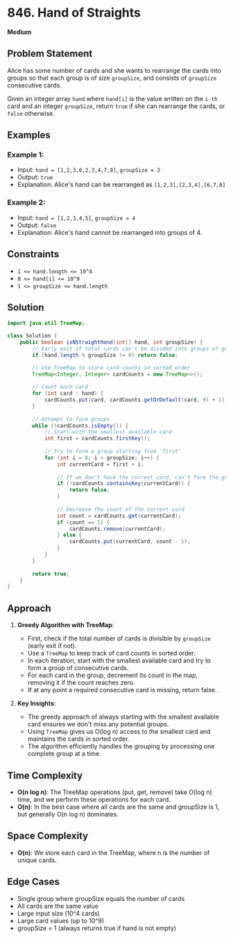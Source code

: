 # 846. Hand of Straights
**Medium**

## Problem Statement
Alice has some number of cards and she wants to rearrange the cards into groups so that each group is of size `groupSize`, and consists of `groupSize` consecutive cards.

Given an integer array `hand` where `hand[i]` is the value written on the `i-th` card and an integer `groupSize`, return `true` if she can rearrange the cards, or `false` otherwise.

## Examples
### Example 1:
- Input: `hand = [1,2,3,6,2,3,4,7,8]`, `groupSize = 3`
- Output: `true`
- Explanation: Alice's hand can be rearranged as `[1,2,3],[2,3,4],[6,7,8]`

### Example 2:
- Input: `hand = [1,2,3,4,5]`, `groupSize = 4`
- Output: `false`
- Explanation: Alice's hand cannot be rearranged into groups of 4.

## Constraints
- `1 <= hand.length <= 10^4`
- `0 <= hand[i] <= 10^9`
- `1 <= groupSize <= hand.length`

## Solution
```java
import java.util.TreeMap;

class Solution {
    public boolean isNStraightHand(int[] hand, int groupSize) {
        // Early exit if total cards can't be divided into groups of groupSize
        if (hand.length % groupSize != 0) return false;

        // Use TreeMap to store card counts in sorted order
        TreeMap<Integer, Integer> cardCounts = new TreeMap<>();
        
        // Count each card
        for (int card : hand) {
            cardCounts.put(card, cardCounts.getOrDefault(card, 0) + 1);
        }
        
        // Attempt to form groups
        while (!cardCounts.isEmpty()) {
            // Start with the smallest available card
            int first = cardCounts.firstKey();
            
            // Try to form a group starting from 'first'
            for (int i = 0; i < groupSize; i++) {
                int currentCard = first + i;
                
                // If we don't have the current card, can't form the group
                if (!cardCounts.containsKey(currentCard)) {
                    return false;
                }
                
                // Decrease the count of the current card
                int count = cardCounts.get(currentCard);
                if (count == 1) {
                    cardCounts.remove(currentCard);
                } else {
                    cardCounts.put(currentCard, count - 1);
                }
            }
        }
        
        return true;
    }
}
```

## Approach
1. **Greedy Algorithm with TreeMap**:
   - First, check if the total number of cards is divisible by `groupSize` (early exit if not).
   - Use a `TreeMap` to keep track of card counts in sorted order.
   - In each iteration, start with the smallest available card and try to form a group of consecutive cards.
   - For each card in the group, decrement its count in the map, removing it if the count reaches zero.
   - If at any point a required consecutive card is missing, return false.

2. **Key Insights**:
   - The greedy approach of always starting with the smallest available card ensures we don't miss any potential groups.
   - Using `TreeMap` gives us O(log n) access to the smallest card and maintains the cards in sorted order.
   - The algorithm efficiently handles the grouping by processing one complete group at a time.

## Time Complexity
- **O(n log n)**: The TreeMap operations (put, get, remove) take O(log n) time, and we perform these operations for each card.
- **O(n)**: In the best case where all cards are the same and groupSize is 1, but generally O(n log n) dominates.

## Space Complexity
- **O(n)**: We store each card in the TreeMap, where n is the number of unique cards.

## Edge Cases
- Single group where groupSize equals the number of cards
- All cards are the same value
- Large input size (10^4 cards)
- Large card values (up to 10^9)
- groupSize = 1 (always returns true if hand is not empty)
